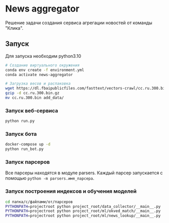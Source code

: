 # News aggregator
Решение задачи создания сервиса агрегации новостей от команды "Клика".

## Запуск
Для запуска необходим python3.10

```bash
# Создание виртуального окружения
conda env create -f environment.yml
conda activate news-aggregator

# Загрузка весов и распаковка
wget https://dl.fbaipublicfiles.com/fasttext/vectors-crawl/cc.ru.300.bin.gz
gzip -d cc.ru.300.bin.gz
mv cc.ru.300.bin add_data/
```

### Запуск веб-сервиса
```bash
python run.py
```

### Запуск бота
```bash
docker-compose up -d
python run_bot.py
```

### Запуск парсеров

Все парсеры находятся в модуле parsers. Каждый парсер запускается с помощью `python -m parsers.имя_парсера`.

### Запуск построения индексов и обучения моделей
```bash
cd папка/с/файлами/от/парсеров
PYTHONPATH=projectroot python project_root/data_collector/__main__.py
PYTHONPATH=projectroot python project_root/ml/okved_match/__main__.py
PYTHONPATH=projectroot python project_root/ml/news_lookup/__main__.py
```
